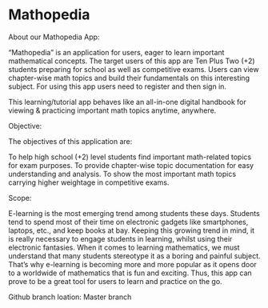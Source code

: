 # Mathopedia

About our Mathopedia App:

“Mathopedia” is an application for users, eager to learn important mathematical concepts. The target users of this app are Ten Plus Two (+2) students preparing for school as well as competitive exams. Users can view chapter-wise math topics and build their fundamentals on this interesting subject. For using this app users need to register and then sign in.

This learning/tutorial app behaves like an all-in-one digital handbook for viewing & practicing important math topics anytime, anywhere.

Objective:

The objectives of this application are:

To help high school (+2) level students find important math-related topics for exam purposes.
To provide chapter-wise topic documentation for easy understanding and analysis.
To show the most important math topics carrying higher weightage in competitive exams.

Scope:

E-learning is the most emerging trend among students these days. Students tend to spend most of their time on electronic gadgets like smartphones, laptops, etc., and keep books at bay. Keeping this growing trend in mind, it is really necessary to engage students in learning, whilst using their electronic fantasies. When it comes to learning mathematics, we must understand that many students stereotype it as a boring and painful subject. That’s why e-learning is becoming more and more popular as it opens door to a worldwide of mathematics that is fun and exciting. Thus, this app can prove to be a great tool for users to learn and practice on the go.

Github branch loation: Master branch
